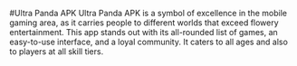 #Ultra Panda APK
Ultra Panda APK is a symbol of excellence in the mobile gaming area, as it carries people to different worlds that exceed flowery entertainment. 
This app stands out with its all-rounded list of games, an easy-to-use interface, and a loyal community. 
It caters to all ages and also to players at all skill tiers.
